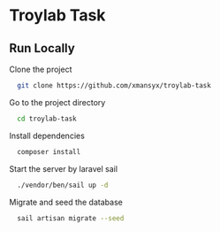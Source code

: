 
# Troylab Task



## Run Locally

Clone the project

```bash
  git clone https://github.com/xmansyx/troylab-task
```

Go to the project directory

```bash
  cd troylab-task
```

Install dependencies

```bash
  composer install
```

Start the server by laravel sail

```bash
  ./vendor/ben/sail up -d
```

Migrate and seed the database

```bash
  sail artisan migrate --seed
```
